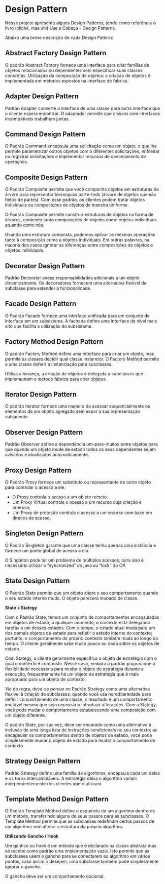 Design Pattern
==============
Nesse projeto apresento alguns Design Patterns, tendo como referência o livro (clichê, mas útil) Use a Cabeça - Design Patterns.

Abaixo uma breve descrição de cada Design Pattern:

Abstract Factory Design Pattern
-------------------------------
O padrão Abstract Factory fornece uma interface para criar famílias de objetos relacionados ou dependentes sem especificar suas classes concretas.
Utilização da composição de objetos: a criação de objetos é implementada em métodos expostos na interface de fábrica.

Adapter Design Pattern
----------------------
Padrão Adapter converte a interface de uma classe para outra interface que o cliente espera encontrar. O adaptador permite que classes com interfaces incompatíveis trabalhem juntas.
  
Command Design Pattern
----------------------
O Padrão Command encapsula uma solicitação como um objeto, o que lhe permite parametrizar outros objetos com o diferentes solicitações, enfileirar ou registrar solicitações e implementar recursos de cancelamento de operações.

Composite Design Pattern
------------------------
O Padrão Composite permite que você componha objetos em estruturas de árvore para representar hierarquias parte-todo (árvore de objetos que são feitos de partes). Com esse padrão, os clientes podem tratar objetos individuais ou composições de objetos de maneira uniforme.

O Padrão Composite permite construir estruturas de objetos na forma de árvores, contendo tanto composições de objetos como objetos individuais atuando como nós.

Usando uma estrutura composta, podemos aplicar as mesmas operações tanto à composição como a objetos individuais. Em outras palavras, na maioria dos casos ignorar as diferenças entre composições de objetos e objetos individuais.

Decorator Design Pattern
------------------------
Padrão Decorator anexa responsabilidades adicionais a um objeto dinamicamente. Os decoradores fornecem uma alternativa flexível de subclasse para estender a funcionalidade.

Facade Design Pattern
---------------------
O Padrão Facade fornece uma interface unificada para um conjunto de interface em um subsistema. A fachada define uma interface de nível mais alto que facilita a utilização do subsistema.

Factory Method Design Pattern
-----------------------------
O padrão Factory Method define uma interface para criar um objeto, mas permite às classes decidir qual classe instanciar. O Factory Method permite a uma classe deferir a instanciação para subclasses.

Utiliza a herança, a criação de objetos é delegada a subclasses que implementam o método fábrica para criar objetos.

Iterator Design Pattern
-----------------------
O padrão Iterator fornece uma maneira de acessar sequencialmente os elementos de um objeto agregado sem expor a sua representação subjacente.
  
Observer Design Pattern
-----------------------
Padrão Observer define a dependência um-para-muitos entre objetos para que quando um objeto mude de estado todos os seus dependentes sejam avisados e atualizados automaticamente.

Proxy Design Pattern
--------------------
O Padrão Proxy fornece um substituto ou representante de outro objeto para controlar o acesso a ele.

 - O Proxy controla o acesso a um objeto remoto; 
 - Um Proxy Virtual controla o acesso a um recurso cuja criação é onerosa; 
 - Um Proxy de proteção controla o acesso a um recurso com base em direitos de acesso.

Singleton Design Pattern
------------------------
O Padrão Singleton garante que uma classe tenha apenas uma instância e fornece um ponto global de acesso a ela.

O Singleton pode ter um problema de múltiplos acessos, para isso é necessário utilizar o “syncronized” do java ou “lock” do C#.

State Design Pattern
--------------------
O Padrão State permite que um objeto altere o seu comportamento quando o seu estado interno muda. O objeto parecerá mudado de classe.

**State x Stategy**

Com o Padrão State, temos um conjunto de comportamentos encapsulados em objetos de estado; a qualquer momento, o contexto está delegando tarefas a um desses estados. Com o tempo, o estado atual muda para um dos demais objetos de estado para refletir o estado interno do contexto; portanto, o comportamento do próprio contexto também muda ao longo do tempo. O cliente geralmente sabe muito pouco ou nada sobre os objetos de estado.

Com Stategy, o cliente geralmente especifica o objeto de estratégia com o qual o contexto é composto. Nesse caso, embora o padrão proporcione a flexibilidade necessária para mudar o objeto de estratégia durante a execução, frequentemente há um objeto de estratégia que é mais apropriado para um objeto de contexto.

Via de regra, deve-se pensar no Padrão Strategy como uma alternativa flexível à criação de subclasses; quando você usa hereditariedade para definir comportamento de uma classe, o resultado é um comportamento imutável mesmo que seja necessário introduzir alterações. Com a Stategy, você pode mudar o comportamento estabelecendo uma composição com um objeto diferente.

O padrão State, por sua vez, deve ser encarado como uma alternativa à inclusão de uma longa lista de instruções condicionais no seu contexto; ao encapsular os comportamentos dentro de objetos de estado, você pode simplesmente mudar o objeto de estado para mudar o comportamento do contexto.

Strategy Design Pattern
-----------------------
Padrão Strategy define uma família de algoritmos, encapsula cada um deles e os torna intercambiáveis. A estratégia deixa o algoritmo variam independentemente dos clientes que o utilizam.

Template Method Design Pattern
------------------------------
O Padrão Template Method define o esqueleto de um algoritmo dentro de um método, transferindo alguns de seus passos para as subclasses. O Template Method permite que as subclasses redefinam certos passos de um algoritmo sem alterar a estrutura do próprio algoritmo.

**Utilizando Gancho / Hook**

Um ganhco ou hook é um método que é declarado na classe abstrata mas só recebe como padrão uma implementação vazia. Isto permite que as subclasses usem o gancho para se conectarem ao algoritmo em vários pontos, caso assim o desejem; uma subclasse também pode simplesmente ignorar o gancho.

O gancho deve ser um comportamento opcional.


  
